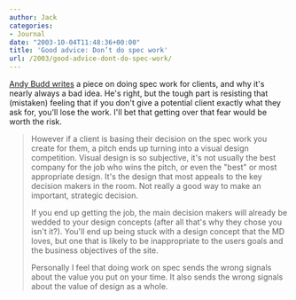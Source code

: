 ```yaml
---
author: Jack
categories:
- Journal
date: "2003-10-04T11:48:36+00:00"
title: 'Good advice: Don’t do spec work'
url: /2003/good-advice-dont-do-spec-work/
---
```


[Andy Budd writes][1] a piece on doing spec work for clients, and why it's nearly always a bad idea. He's right, but the tough part is resisting that (mistaken) feeling that if you don't give a potential client exactly what they ask for, you'll lose the work. I'll bet that getting over that fear would be worth the risk.



> However if a client is basing their decision on the spec work you create for them, a pitch ends up turning into a visual design competition. Visual design is so subjective, it's not usually the best company for the job who wins the pitch, or even the "best" or most appropriate design. It's the design that most appeals to the key decision makers in the room. Not really a good way to make an important, strategic decision. 
> 
> If you end up getting the job, the main decision makers will already be wedded to your design concepts (after all that's why they chose you isn't it?). You'll end up being stuck with a design concept that the MD loves, but one that is likely to be inappropriate to the users goals and the business objectives of the site.
> 
> Personally I feel that doing work on spec sends the wrong signals about the value you put on your time. It also sends the wrong signals about the value of design as a whole.

  
>

 [1]: http://www.andybudd.com/blog/archives/000079.html "Doing Work On Spec"